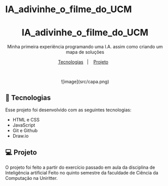 # IA_adivinhe_o_filme_do_UCM

<h1 align="center"> IA_adivinhe_o_filme_do_UCM </h1>

<p align="center">
Minha primeira experiência programando uma I.A. assim como criando um mapa de soluções
</p>

<p align="center">
  <a href="#-tecnologias">Tecnologias</a>&nbsp;&nbsp;&nbsp;|&nbsp;&nbsp;&nbsp;
  <a href="#-projeto">Projeto</a>&nbsp;&nbsp;&nbsp;
</p>

<br>

<p align="center">
  ![image](src/capa.png)
</p>

## 🚀 Tecnologias

Esse projeto foi desenvolvido com as seguintes tecnologias:

- HTML e CSS
- JavaScript
- Git e Github
- Draw.io

## 💻 Projeto

O projeto foi feito a partir do exercício passado em aula da disciplina de Inteligência artificial
Feito no quinto semestre da faculdade de Ciência da Computação na Uniritter.
